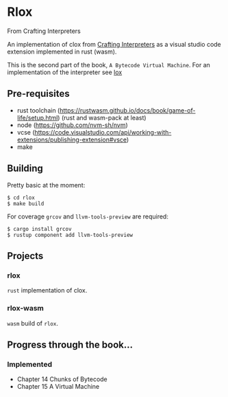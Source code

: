 # Rlox

From Crafting Interpreters

An implementation of clox from [Crafting Interpreters](https://craftinginterpreters.com/) as a visual studio code extension implemented in rust (wasm).

This is the second part of the book, `A Bytecode Virtual Machine`. For an implementation of the interpreter see [lox](https://github.com/madian44/lox)

## Pre-requisites

- rust toolchain (https://rustwasm.github.io/docs/book/game-of-life/setup.html) (rust and wasm-pack at least)
- node (https://github.com/nvm-sh/nvm)
- vcse (https://code.visualstudio.com/api/working-with-extensions/publishing-extension#vsce)
- make

## Building

Pretty basic at the moment:

    $ cd rlox
    $ make build

For coverage `grcov` and `llvm-tools-preview` are required:

    $ cargo install grcov
    $ rustup component add llvm-tools-preview 

## Projects

### rlox

`rust` implementation of clox.

### rlox-wasm

`wasm` build of `rlox`.

## Progress through the book...

### Implemented

 * Chapter 14 Chunks of Bytecode
 * Chapter 15 A Virtual Machine

